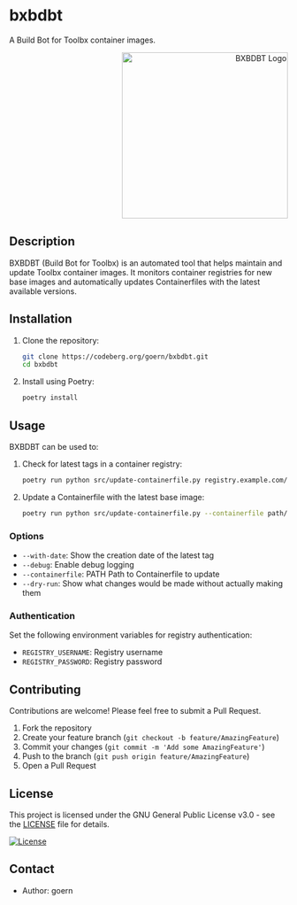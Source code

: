 # bxbdbt

A Build Bot for Toolbx container images.

<p align="right">
    <img src="https://codeberg.org/goern/bxbdbt/media/branch/main/images/bxbdbt-logo.webp" alt="BXBDBT Logo" width="300" height="300">
</p>

## Description

BXBDBT (Build Bot for Toolbx) is an automated tool that helps maintain and update Toolbx container images. It monitors container registries for new base images and automatically updates Containerfiles with the latest available versions.

## Installation

1. Clone the repository:

   ```bash
   git clone https://codeberg.org/goern/bxbdbt.git
   cd bxbdbt
   ```

2. Install using Poetry:

   ```bash
   poetry install
   ```

## Usage

BXBDBT can be used to:

1. Check for latest tags in a container registry:

   ```bash
   poetry run python src/update-containerfile.py registry.example.com/namespace/repository
   ```

2. Update a Containerfile with the latest base image:

   ```bash
   poetry run python src/update-containerfile.py --containerfile path/to/Containerfile
   ```

### Options

- `--with-date`: Show the creation date of the latest tag
- `--debug`: Enable debug logging
- `--containerfile`: PATH  Path to Containerfile to update
- `--dry-run`: Show what changes would be made without actually making them

### Authentication

Set the following environment variables for registry authentication:

- `REGISTRY_USERNAME`: Registry username
- `REGISTRY_PASSWORD`: Registry password

## Contributing

Contributions are welcome! Please feel free to submit a Pull Request.

1. Fork the repository
2. Create your feature branch (`git checkout -b feature/AmazingFeature`)
3. Commit your changes (`git commit -m 'Add some AmazingFeature'`)
4. Push to the branch (`git push origin feature/AmazingFeature`)
5. Open a Pull Request

## License

This project is licensed under the GNU General Public License v3.0 - see the [LICENSE](LICENSE) file for details.

[![License](https://img.shields.io/badge/License-GPLv3-blue.svg)](https://www.gnu.org/licenses/gpl-3.0)

## Contact

- Author: goern
